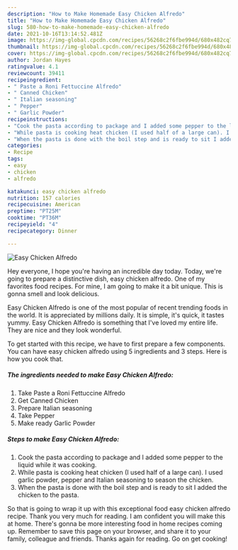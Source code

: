 ```yaml
---
description: "How to Make Homemade Easy Chicken Alfredo"
title: "How to Make Homemade Easy Chicken Alfredo"
slug: 580-how-to-make-homemade-easy-chicken-alfredo
date: 2021-10-16T13:14:52.481Z
image: https://img-global.cpcdn.com/recipes/56268c2f6fbe994d/680x482cq70/easy-chicken-alfredo-recipe-main-photo.jpg
thumbnail: https://img-global.cpcdn.com/recipes/56268c2f6fbe994d/680x482cq70/easy-chicken-alfredo-recipe-main-photo.jpg
cover: https://img-global.cpcdn.com/recipes/56268c2f6fbe994d/680x482cq70/easy-chicken-alfredo-recipe-main-photo.jpg
author: Jordan Hayes
ratingvalue: 4.1
reviewcount: 39411
recipeingredient:
- " Paste a Roni Fettuccine Alfredo"
- " Canned Chicken"
- " Italian seasoning"
- " Pepper"
- " Garlic Powder"
recipeinstructions:
- "Cook the pasta according to package and I added some pepper to the liquid while it was cooking."
- "While pasta is cooking heat chicken (I used half of a large can). I used garlic powder, pepper and Italian seasoning to season the chicken."
- "When the pasta is done with the boil step and is ready to sit I added the chicken to the pasta."
categories:
- Recipe
tags:
- easy
- chicken
- alfredo

katakunci: easy chicken alfredo 
nutrition: 157 calories
recipecuisine: American
preptime: "PT25M"
cooktime: "PT36M"
recipeyield: "4"
recipecategory: Dinner

---
```



![Easy Chicken Alfredo](https://img-global.cpcdn.com/recipes/56268c2f6fbe994d/680x482cq70/easy-chicken-alfredo-recipe-main-photo.jpg)

Hey everyone, I hope you're having an incredible day today. Today, we're going to prepare a distinctive dish, easy chicken alfredo. One of my favorites food recipes. For mine, I am going to make it a bit unique. This is gonna smell and look delicious.



Easy Chicken Alfredo is one of the most popular of recent trending foods in the world. It is appreciated by millions daily. It is simple, it's quick, it tastes yummy. Easy Chicken Alfredo is something that I've loved my entire life. They are nice and they look wonderful.


To get started with this recipe, we have to first prepare a few components. You can have easy chicken alfredo using 5 ingredients and 3 steps. Here is how you cook that.

<!--inarticleads1-->

##### The ingredients needed to make Easy Chicken Alfredo:

1. Take  Paste a Roni Fettuccine Alfredo
1. Get  Canned Chicken
1. Prepare  Italian seasoning
1. Take  Pepper
1. Make ready  Garlic Powder




<!--inarticleads2-->

##### Steps to make Easy Chicken Alfredo:

1. Cook the pasta according to package and I added some pepper to the liquid while it was cooking.
1. While pasta is cooking heat chicken (I used half of a large can). I used garlic powder, pepper and Italian seasoning to season the chicken.
1. When the pasta is done with the boil step and is ready to sit I added the chicken to the pasta.




So that is going to wrap it up with this exceptional food easy chicken alfredo recipe. Thank you very much for reading. I am confident you will make this at home. There's gonna be more interesting food in home recipes coming up. Remember to save this page on your browser, and share it to your family, colleague and friends. Thanks again for reading. Go on get cooking!
